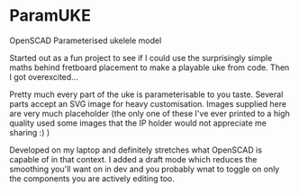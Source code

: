 # ParamUKE
OpenSCAD Parameterised ukelele model

Started out as a fun project to see if I could use the surprisingly simple maths behind fretboard placement to make a playable uke from code. Then I got overexcited...

Pretty much every part of the uke is parameterisable to you taste. Several parts accept an SVG image for heavy customisation. Images supplied here are very much placeholder (the only one of these I've ever printed to a high quality used some images that the IP holder would not appreciate me sharing :) )

Developed on my laptop and definitely stretches what OpenSCAD is capable of in that context. I added a draft mode which reduces the smoothing you'll want on in dev and you probably wnat to toggle on only the components you are actively editing too.

